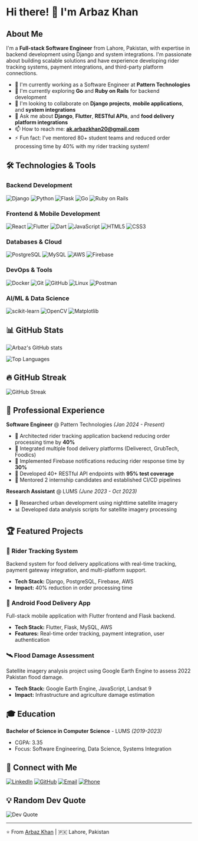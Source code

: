 # Hi there! 👋 I'm Arbaz Khan

## About Me

I'm a **Full-stack Software Engineer** from Lahore, Pakistan, with expertise in backend development using Django and system integrations. I'm passionate about building scalable solutions and have experience developing rider tracking systems, payment integrations, and third-party platform connections.

- 🔭 I'm currently working as a Software Engineer at **Pattern Technologies**
- 🌱 I'm currently exploring **Go** and **Ruby on Rails** for backend development
- 👯 I'm looking to collaborate on **Django projects**, **mobile applications**, and **system integrations**
- 💬 Ask me about **Django**, **Flutter**, **RESTful APIs**, and **food delivery platform integrations**
- 📫 How to reach me: **ak.arbazkhan20@gmail.com**
- ⚡ Fun fact: I've mentored 80+ student teams and reduced order processing time by 40% with my rider tracking system!

## 🛠️ Technologies & Tools

### Backend Development
![Django](https://img.shields.io/badge/-Django-092E20?style=flat-square&logo=Django&logoColor=white)
![Python](https://img.shields.io/badge/-Python-3776AB?style=flat-square&logo=Python&logoColor=white)
![Flask](https://img.shields.io/badge/-Flask-000000?style=flat-square&logo=Flask&logoColor=white)
![Go](https://img.shields.io/badge/-Go-00ADD8?style=flat-square&logo=Go&logoColor=white)
![Ruby on Rails](https://img.shields.io/badge/-Ruby%20on%20Rails-CC0000?style=flat-square&logo=Ruby-on-Rails&logoColor=white)

### Frontend & Mobile Development
![React](https://img.shields.io/badge/-React-61DAFB?style=flat-square&logo=React&logoColor=black)
![Flutter](https://img.shields.io/badge/-Flutter-02569B?style=flat-square&logo=Flutter&logoColor=white)
![Dart](https://img.shields.io/badge/-Dart-0175C2?style=flat-square&logo=Dart&logoColor=white)
![JavaScript](https://img.shields.io/badge/-JavaScript-F7DF1E?style=flat-square&logo=JavaScript&logoColor=black)
![HTML5](https://img.shields.io/badge/-HTML5-E34F26?style=flat-square&logo=HTML5&logoColor=white)
![CSS3](https://img.shields.io/badge/-CSS3-1572B6?style=flat-square&logo=CSS3&logoColor=white)

### Databases & Cloud
![PostgreSQL](https://img.shields.io/badge/-PostgreSQL-336791?style=flat-square&logo=PostgreSQL&logoColor=white)
![MySQL](https://img.shields.io/badge/-MySQL-4479A1?style=flat-square&logo=MySQL&logoColor=white)
![AWS](https://img.shields.io/badge/-AWS-232F3E?style=flat-square&logo=Amazon-AWS&logoColor=white)
![Firebase](https://img.shields.io/badge/-Firebase-FFCA28?style=flat-square&logo=Firebase&logoColor=black)

### DevOps & Tools
![Docker](https://img.shields.io/badge/-Docker-2496ED?style=flat-square&logo=Docker&logoColor=white)
![Git](https://img.shields.io/badge/-Git-F05032?style=flat-square&logo=Git&logoColor=white)
![GitHub](https://img.shields.io/badge/-GitHub-181717?style=flat-square&logo=GitHub&logoColor=white)
![Linux](https://img.shields.io/badge/-Linux-FCC624?style=flat-square&logo=Linux&logoColor=black)
![Postman](https://img.shields.io/badge/-Postman-FF6C37?style=flat-square&logo=Postman&logoColor=white)

### AI/ML & Data Science
![scikit-learn](https://img.shields.io/badge/-scikit--learn-F7931E?style=flat-square&logo=scikit-learn&logoColor=white)
![OpenCV](https://img.shields.io/badge/-OpenCV-5C3EE8?style=flat-square&logo=OpenCV&logoColor=white)
![Matplotlib](https://img.shields.io/badge/-Matplotlib-11557C?style=flat-square&logo=Python&logoColor=white)

## 📊 GitHub Stats

![Arbaz's GitHub stats]([https://github-readme-stats-ochre-alpha-22.vercel.app/api/top-langs/?username=Arbaz-Khan2&show_icons=true&theme=radical](https://github-readme-stats-ochre-alpha-22.vercel.app/api?username=Arbaz-Khan2&show_icons=true&theme=radical&count_private=true&include_all_commits=true))

![Top Languages](https://github-readme-stats.vercel.app/api/top-langs/?username=Arbaz-Khan2&layout=compact&theme=radical)

## 🔥 GitHub Streak

![GitHub Streak](https://github-readme-streak-stats.herokuapp.com/?user=Arbaz-Khan2&theme=radical)

## 💼 Professional Experience

**Software Engineer** @ Pattern Technologies *(Jan 2024 - Present)*
- 🚀 Architected rider tracking application backend reducing order processing time by **40%**
- 🔗 Integrated multiple food delivery platforms (Deliverect, GrubTech, Foodics)
- 📱 Implemented Firebase notifications reducing rider response time by **30%**
- 🧪 Developed 40+ RESTful API endpoints with **95% test coverage**
- 👥 Mentored 2 internship candidates and established CI/CD pipelines

**Research Assistant** @ LUMS *(June 2023 - Oct 2023)*
- 🌃 Researched urban development using nighttime satellite imagery
- 📊 Developed data analysis scripts for satellite imagery processing

## 🏆 Featured Projects

### 🍔 Rider Tracking System
Backend system for food delivery applications with real-time tracking, payment gateway integration, and multi-platform support.
- **Tech Stack:** Django, PostgreSQL, Firebase, AWS
- **Impact:** 40% reduction in order processing time

### 📱 Android Food Delivery App
Full-stack mobile application with Flutter frontend and Flask backend.
- **Tech Stack:** Flutter, Flask, MySQL, AWS
- **Features:** Real-time order tracking, payment integration, user authentication

### 🛰️ Flood Damage Assessment
Satellite imagery analysis project using Google Earth Engine to assess 2022 Pakistan flood damage.
- **Tech Stack:** Google Earth Engine, JavaScript, Landsat 9
- **Impact:** Infrastructure and agriculture damage estimation

## 🎓 Education

**Bachelor of Science in Computer Science** - LUMS *(2019-2023)*
- CGPA: 3.35
- Focus: Software Engineering, Data Science, Systems Integration

## 🤝 Connect with Me

[![LinkedIn](https://img.shields.io/badge/-LinkedIn-0077B5?style=flat-square&logo=LinkedIn&logoColor=white)](https://linkedin.com/in/Arbaz-Khan2)
[![GitHub](https://img.shields.io/badge/-GitHub-181717?style=flat-square&logo=GitHub&logoColor=white)](https://github.com/Arbaz-Khan2)
[![Email](https://img.shields.io/badge/-Email-D14836?style=flat-square&logo=Gmail&logoColor=white)](mailto:ak.arbazkhan20@gmail.com)
[![Phone](https://img.shields.io/badge/-Phone-25D366?style=flat-square&logo=WhatsApp&logoColor=white)](tel:+923062080785)

## 💡 Random Dev Quote

![Dev Quote](https://quotes-github-readme.vercel.app/api?type=horizontal&theme=radical)

---

⭐️ From [Arbaz Khan](https://github.com/Arbaz-Khan2) | 🇵🇰 Lahore, Pakistan
